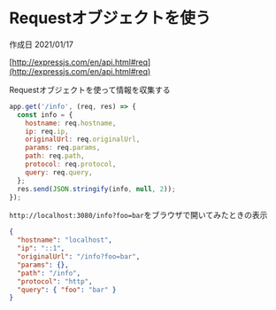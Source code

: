 # Requestオブジェクトを使う

作成日 2021/01/17

[http://expressjs.com/en/api.html#req](http://expressjs.com/en/api.html#req)

Requestオブジェクトを使って情報を収集する

```javascript
app.get('/info', (req, res) => {
  const info = {
    hostname: req.hostname,
    ip: req.ip,
    originalUrl: req.originalUrl,
    params: req.params,
    path: req.path,
    protocol: req.protocol,
    query: req.query,
  };
  res.send(JSON.stringify(info, null, 2));
});
```

`http://localhost:3080/info?foo=bar`をブラウザで開いてみたときの表示

```json
{
  "hostname": "localhost",
  "ip": "::1",
  "originalUrl": "/info?foo=bar",
  "params": {},
  "path": "/info",
  "protocol": "http",
  "query": { "foo": "bar" }
}
```
